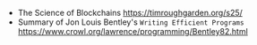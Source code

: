 
- The Science of Blockchains https://timroughgarden.org/s25/
- Summary of Jon Louis Bentley's ``Writing Efficient Programs`` https://www.crowl.org/lawrence/programming/Bentley82.html
